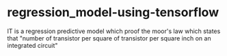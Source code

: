 # regression_model-using-tensorflow
IT is a regression predictive model which proof the moor's law  which states that "number of transistor per square of transistor per square inch on an integrated circuit"
